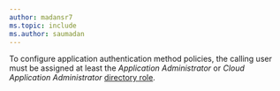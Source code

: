 ```yaml
---
author: madansr7
ms.topic: include
ms.author: saumadan
---
```


To configure application authentication method policies, the calling user must be assigned at least the *Application Administrator* or *Cloud Application Administrator* [directory role](/azure/active-directory/roles/permissions-reference?toc=%2Fgraph%2Ftoc.json).

